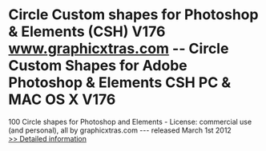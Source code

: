 # Circle Custom shapes for Photoshop & Elements (CSH) V176<br />www.graphicxtras.com -- Circle Custom Shapes for Adobe Photoshop & Elements CSH PC & MAC OS X V176

100 Circle shapes for Photoshop and Elements - License: commercial use (and personal), all by graphicxtras.com --- released March 1st 2012<br />[>> Detailed information](https://secure.shareit.com/shareit/product.html?productid=300504573&affiliateid=200057808)